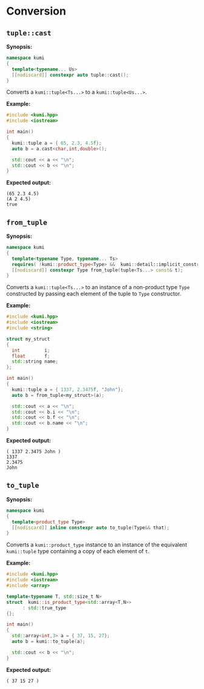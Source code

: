 # Conversion

## `tuple::cast`

**Synopsis:**
```c++
namespace kumi
{
  template<typename... Us>
  [[nodiscard]] constexpr auto tuple::cast();
}
```

Converts a `kumi::tuple<Ts...>` to a `kumi::tuple<Us...>`.

**Example:**
~~~~~~~~~~~~~~~~~~~~~~~~~~~~~~~~~~~~~~~~~~~~~~~~~~~~~~~~~~~~~~~~~~~~~~~~~~~~~~~~~~~~~~~~~~~~~~~~c++
#include <kumi.hpp>
#include <iostream>

int main()
{
  kumi::tuple a = { 65, 2.3, 4.5f};
  auto b = a.cast<char,int,double>();

  std::cout << a << "\n";
  std::cout << b << "\n";
}
~~~~~~~~~~~~~~~~~~~~~~~~~~~~~~~~~~~~~~~~~~~~~~~~~~~~~~~~~~~~~~~~~~~~~~~~~~~~~~~~~~~~~~~~~~~~~~~~

**Expected output:**
~~~~~~~~~~~~~~~~~~~~~~~~~~~~~~~~~~~~~~~~~~~~~~~~~~~~~~~~~~~~~~~~~~~~~~~~~~~~~~~~~~~~~~~~~~~~~~~~
(65 2.3 4.5)
(A 2 4.5)
true
~~~~~~~~~~~~~~~~~~~~~~~~~~~~~~~~~~~~~~~~~~~~~~~~~~~~~~~~~~~~~~~~~~~~~~~~~~~~~~~~~~~~~~~~~~~~~~~~

## `from_tuple`

**Synopsis:**
```c++
namespace kumi
{
  template<typename Type, typename... Ts>
  requires( !kumi::product_type<Type> &&  kumi::detail::implicit_constructible<Type, Ts...> )
  [[nodiscard]] constexpr Type from_tuple(tuple<Ts...> const& t);
}
```

Converts a `kumi::tuple<Ts...>` to an instance of a non-product type `Type` constructed by passing each element of the tuple to `Type` constructor.

**Example:**
~~~~~~~~~~~~~~~~~~~~~~~~~~~~~~~~~~~~~~~~~~~~~~~~~~~~~~~~~~~~~~~~~~~~~~~~~~~~~~~~~~~~~~~~~~~~~~~~c++
#include <kumi.hpp>
#include <iostream>
#include <string>

struct my_struct
{
  int         i;
  float       f;
  std::string name;
};

int main()
{
  kumi::tuple a = { 1337, 2.3475f, "John"};
  auto b = from_tuple<my_struct>(a);

  std::cout << a << "\n";
  std::cout << b.i << "\n";
  std::cout << b.f << "\n";
  std::cout << b.name << "\n";
}
~~~~~~~~~~~~~~~~~~~~~~~~~~~~~~~~~~~~~~~~~~~~~~~~~~~~~~~~~~~~~~~~~~~~~~~~~~~~~~~~~~~~~~~~~~~~~~~~

**Expected output:**
~~~~~~~~~~~~~~~~~~~~~~~~~~~~~~~~~~~~~~~~~~~~~~~~~~~~~~~~~~~~~~~~~~~~~~~~~~~~~~~~~~~~~~~~~~~~~~~~
( 1337 2.3475 John )
1337
2.3475
John
~~~~~~~~~~~~~~~~~~~~~~~~~~~~~~~~~~~~~~~~~~~~~~~~~~~~~~~~~~~~~~~~~~~~~~~~~~~~~~~~~~~~~~~~~~~~~~~~

## `to_tuple`

**Synopsis:**
```c++
namespace kumi
{
  template<product_type Type>
  [[nodiscard]] inline constexpr auto to_tuple(Type&& that);
}
```

Converts a `kumi::product_type` instance to an instance of the equivalent `kumi::tuple` type containing a copy of each element of `t`.

**Example:**
~~~~~~~~~~~~~~~~~~~~~~~~~~~~~~~~~~~~~~~~~~~~~~~~~~~~~~~~~~~~~~~~~~~~~~~~~~~~~~~~~~~~~~~~~~~~~~~~c++
#include <kumi.hpp>
#include <iostream>
#include <array>

template<typename T, std::size_t N>
struct  kumi::is_product_type<std::array<T,N>>
      : std::true_type
{};

int main()
{
  std::array<int,3> a = { 37, 15, 27};
  auto b = kumi::to_tuple(a);

  std::cout << b << "\n";
}
~~~~~~~~~~~~~~~~~~~~~~~~~~~~~~~~~~~~~~~~~~~~~~~~~~~~~~~~~~~~~~~~~~~~~~~~~~~~~~~~~~~~~~~~~~~~~~~~

**Expected output:**
~~~~~~~~~~~~~~~~~~~~~~~~~~~~~~~~~~~~~~~~~~~~~~~~~~~~~~~~~~~~~~~~~~~~~~~~~~~~~~~~~~~~~~~~~~~~~~~~
( 37 15 27 )
~~~~~~~~~~~~~~~~~~~~~~~~~~~~~~~~~~~~~~~~~~~~~~~~~~~~~~~~~~~~~~~~~~~~~~~~~~~~~~~~~~~~~~~~~~~~~~~~
